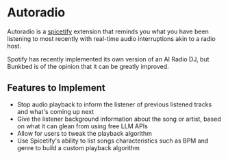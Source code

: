 # Autoradio

Autoradio is a [spicetify](https://github.com/spicetify/spicetify) extension that reminds you what you have been listening to most recently with real-time audio interruptions akin to a radio host.

Spotify has recently implemented its own version of an AI Radio DJ, but Bunkbed is of the opinion that it can be greatly improved.

## Features to Implement

- Stop audio playback to inform the listener of previous listened tracks and what's coming up next
- Give the listener background information about the song or artist, based on what it can glean from using free LLM APIs
- Allow for users to tweak the playback algorithm
- Use Spicetify's ability to list songs characteristics such as BPM and genre to build a custom playback algorithm
  